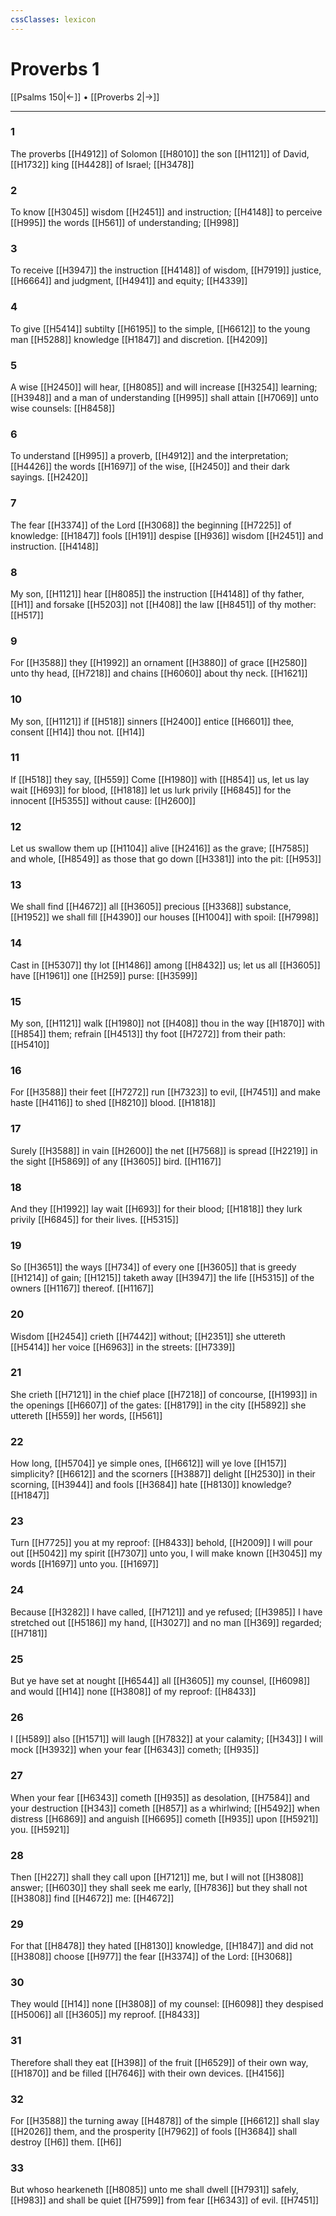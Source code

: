 ```yaml
---
cssClasses: lexicon
---
```

# Proverbs 1

[[Psalms 150|←]] • [[Proverbs 2|→]]

---

### 1
The proverbs [[H4912]] of Solomon [[H8010]] the son [[H1121]] of David, [[H1732]] king [[H4428]] of Israel; [[H3478]]

### 2
To know [[H3045]] wisdom [[H2451]] and instruction; [[H4148]] to perceive [[H995]] the words [[H561]] of understanding; [[H998]]

### 3
To receive [[H3947]] the instruction [[H4148]] of wisdom, [[H7919]] justice, [[H6664]] and judgment, [[H4941]] and equity; [[H4339]]

### 4
To give [[H5414]] subtilty [[H6195]] to the simple, [[H6612]] to the young man [[H5288]] knowledge [[H1847]] and discretion. [[H4209]]

### 5
A wise [[H2450]] will hear, [[H8085]] and will increase [[H3254]] learning; [[H3948]] and a man of understanding [[H995]] shall attain [[H7069]] unto wise counsels: [[H8458]]

### 6
To understand [[H995]] a proverb, [[H4912]] and the interpretation; [[H4426]] the words [[H1697]] of the wise, [[H2450]] and their dark sayings. [[H2420]]

### 7
The fear [[H3374]] of the Lord [[H3068]] the beginning [[H7225]] of knowledge: [[H1847]] fools [[H191]] despise [[H936]] wisdom [[H2451]] and instruction. [[H4148]]

### 8
My son, [[H1121]] hear [[H8085]] the instruction [[H4148]] of thy father, [[H1]] and forsake [[H5203]] not [[H408]] the law [[H8451]] of thy mother: [[H517]]

### 9
For [[H3588]] they [[H1992]] an ornament [[H3880]] of grace [[H2580]] unto thy head, [[H7218]] and chains [[H6060]] about thy neck. [[H1621]]

### 10
My son, [[H1121]] if [[H518]] sinners [[H2400]] entice [[H6601]] thee, consent [[H14]] thou not. [[H14]]

### 11
If [[H518]] they say, [[H559]] Come [[H1980]] with [[H854]] us, let us lay wait [[H693]] for blood, [[H1818]] let us lurk privily [[H6845]] for the innocent [[H5355]] without cause: [[H2600]]

### 12
Let us swallow them up [[H1104]] alive [[H2416]] as the grave; [[H7585]] and whole, [[H8549]] as those that go down [[H3381]] into the pit: [[H953]]

### 13
We shall find [[H4672]] all [[H3605]] precious [[H3368]] substance, [[H1952]] we shall fill [[H4390]] our houses [[H1004]] with spoil: [[H7998]]

### 14
Cast in [[H5307]] thy lot [[H1486]] among [[H8432]] us; let us all [[H3605]] have [[H1961]] one [[H259]] purse: [[H3599]]

### 15
My son, [[H1121]] walk [[H1980]] not [[H408]] thou in the way [[H1870]] with [[H854]] them; refrain [[H4513]] thy foot [[H7272]] from their path: [[H5410]]

### 16
For [[H3588]] their feet [[H7272]] run [[H7323]] to evil, [[H7451]] and make haste [[H4116]] to shed [[H8210]] blood. [[H1818]]

### 17
Surely [[H3588]] in vain [[H2600]] the net [[H7568]] is spread [[H2219]] in the sight [[H5869]] of any [[H3605]] bird. [[H1167]]

### 18
And they [[H1992]] lay wait [[H693]] for their blood; [[H1818]] they lurk privily [[H6845]] for their lives. [[H5315]]

### 19
So [[H3651]] the ways [[H734]] of every one [[H3605]] that is greedy [[H1214]] of gain; [[H1215]] taketh away [[H3947]] the life [[H5315]] of the owners [[H1167]] thereof. [[H1167]]

### 20
Wisdom [[H2454]] crieth [[H7442]] without; [[H2351]] she uttereth [[H5414]] her voice [[H6963]] in the streets: [[H7339]]

### 21
She crieth [[H7121]] in the chief place [[H7218]] of concourse, [[H1993]] in the openings [[H6607]] of the gates: [[H8179]] in the city [[H5892]] she uttereth [[H559]] her words, [[H561]]

### 22
How long, [[H5704]] ye simple ones, [[H6612]] will ye love [[H157]] simplicity? [[H6612]] and the scorners [[H3887]] delight [[H2530]] in their scorning, [[H3944]] and fools [[H3684]] hate [[H8130]] knowledge? [[H1847]]

### 23
Turn [[H7725]] you at my reproof: [[H8433]] behold, [[H2009]] I will pour out [[H5042]] my spirit [[H7307]] unto you, I will make known [[H3045]] my words [[H1697]] unto you. [[H1697]]

### 24
Because [[H3282]] I have called, [[H7121]] and ye refused; [[H3985]] I have stretched out [[H5186]] my hand, [[H3027]] and no man [[H369]] regarded; [[H7181]]

### 25
But ye have set at nought [[H6544]] all [[H3605]] my counsel, [[H6098]] and would [[H14]] none [[H3808]] of my reproof: [[H8433]]

### 26
I [[H589]] also [[H1571]] will laugh [[H7832]] at your calamity; [[H343]] I will mock [[H3932]] when your fear [[H6343]] cometh; [[H935]]

### 27
When your fear [[H6343]] cometh [[H935]] as desolation, [[H7584]] and your destruction [[H343]] cometh [[H857]] as a whirlwind; [[H5492]] when distress [[H6869]] and anguish [[H6695]] cometh [[H935]] upon [[H5921]] you. [[H5921]]

### 28
Then [[H227]] shall they call upon [[H7121]] me, but I will not [[H3808]] answer; [[H6030]] they shall seek me early, [[H7836]] but they shall not [[H3808]] find [[H4672]] me: [[H4672]]

### 29
For that [[H8478]] they hated [[H8130]] knowledge, [[H1847]] and did not [[H3808]] choose [[H977]] the fear [[H3374]] of the Lord: [[H3068]]

### 30
They would [[H14]] none [[H3808]] of my counsel: [[H6098]] they despised [[H5006]] all [[H3605]] my reproof. [[H8433]]

### 31
Therefore shall they eat [[H398]] of the fruit [[H6529]] of their own way, [[H1870]] and be filled [[H7646]] with their own devices. [[H4156]]

### 32
For [[H3588]] the turning away [[H4878]] of the simple [[H6612]] shall slay [[H2026]] them, and the prosperity [[H7962]] of fools [[H3684]] shall destroy [[H6]] them. [[H6]]

### 33
But whoso hearkeneth [[H8085]] unto me shall dwell [[H7931]] safely, [[H983]] and shall be quiet [[H7599]] from fear [[H6343]] of evil. [[H7451]]